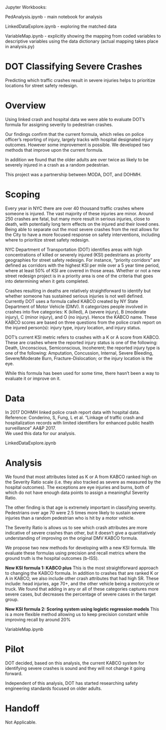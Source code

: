 Jupyter Workbooks:

PedAnalysis.ipynb - main notebook for analysis

LinkedDataExplore.ipynb - exploring the matched data

VariableMap.ipynb - explicitly showing the mapping from coded variables to descriptive variables using the data dictionary (actual mapping takes place in analysis.py)


# DOT Classifying Severe Crashes
Predicting which traffic crashes result in severe injuries helps to prioritize locations for street safety redesign.

# Overview
Using linked crash and hospital data we were able to evaluate DOT’s formula for assigning severity to pedestrian crashes. 

Our findings confirm that the current formula, which relies on police officer’s reporting of injury, largely tracks with hospital designated injury outcomes. However some improvement is possible. We developed two methods that improve upon the current formula.

In addition we found that the older adults are over twice as likely to be severely injured in a crash as a random pedestrian. 

This project was a partnership between MODA, DOT, and DOHMH. 


# Scoping
Every year in NYC there are over 40 thousand traffic crashes where someone is injured. The vast majority of these injuries are minor. Around 250 crashes are fatal, but many more result in serious injuries, close to death, with potentially long term effects on the injured and their loved ones. Being able to separate out the most severe crashes from the rest allows for the City to have a more focused response on safety interventions, including where to prioritize street safety redesign.

NYC Department of Transportation (DOT) identifies areas with high concentrations of killed or severely injured (KSI) pedestrians as priority geographies for street safety redesign. For instance, “priority corridors” are defined as corridors with the highest KSI per mile over a 5 year time period, where at least 50% of KSI are covered in those areas. Whether or not a new street redesign project is in a priority area is one of the criteria that goes into determining when it gets completed.

Crashes resulting in deaths are relatively straightforward to identify but whether someone has sustained serious injuries is not well defined. Currently DOT uses a formula called KABCO created by NY State Department of Motor Vehicle (DMV). It categorizes people involved in crashes into five categories: K (killed), A (severe injury), B (moderate injury), C (minor injury), and O (no injury). Hence the KABCO name. These KABCO scores are based on three questions from the police crash report on the injured person(s): injury type, injury location, and injury status.

DOT’s current KSI metric refers to crashes with a K or A score from KABCO. These are crashes where the reported injury status is one of the following: Death, Unconscious, Semiconscious, Incoherent; the reported injury type is one of the following: Amputation, Concussion, Internal, Severe Bleeding, Severe/Moderate Burn, Fracture-Dislocation; or the injury location is the eye. 

While this formula has been used for some time, there hasn’t been a way to evaluate it or improve on it.

# Data 
In 2017 DOHMH linked police crash report data with hospital data. Reference: Conderino, S, Fung, L  et al. “Linkage of traffic crash and hospitalization records with limited identifiers for enhanced public health surveillance” AA&P 2017.   
We used this data for our analysis.

LinkedDataExplore.ipynb


# Analysis
We found that most attributes listed as K or A from KABCO ranked high on the Severity Ratio scale (i.e. they also tracked as severe as measured by the hospital outcomes). The exceptions are eye injuries and burns, both of which do not have enough data points to assign a meaningful Severity Ratio. 

The other finding is that age is extremely important in classifying severity. Pedestrians over age 70 were 2.5 times more likely to sustain severe injuries than a random pedestrian who is hit by a motor vehicle. 

The Severity Ratio is allows us to see which crash attributes are more indicative of severe crashes than other, but it doesn’t give a quantitatively understanding of  improving on the original DMV KABCO formula.

We propose two new methods for developing with a new KSI formula. We evaluate these formulas using precision and recall metrics where the ground truth is the hospital outcomes (b-ISS). 

**New KSI formula 1: KABCO plus**
This is the most straightforward approach to changing the KABCO formula. In addition to crashes that are ranked K or A in KABCO, we also include other crash attributes that had high SR. These include: head injuries, age 70+, and the other vehicle being a motorcycle or truck. We found that adding in any or all of these categories captures more severe cases, but decreases the percentage of severe cases in the target group. 

**New KSI formula 2: Scoring system using logistic regression models**
This is a more flexible method allowing us to keep precision constant while improving recall by around 20%

VariableMap.ipynb

# Pilot
DOT decided, based on this analysis, the current KABCO system for identifying severe crashes is sound and they will not change it going forward. 

Independent of this analysis, DOT has started researching safety engineering standards focused on older adults. 

# Handoff
Not Applicable.
